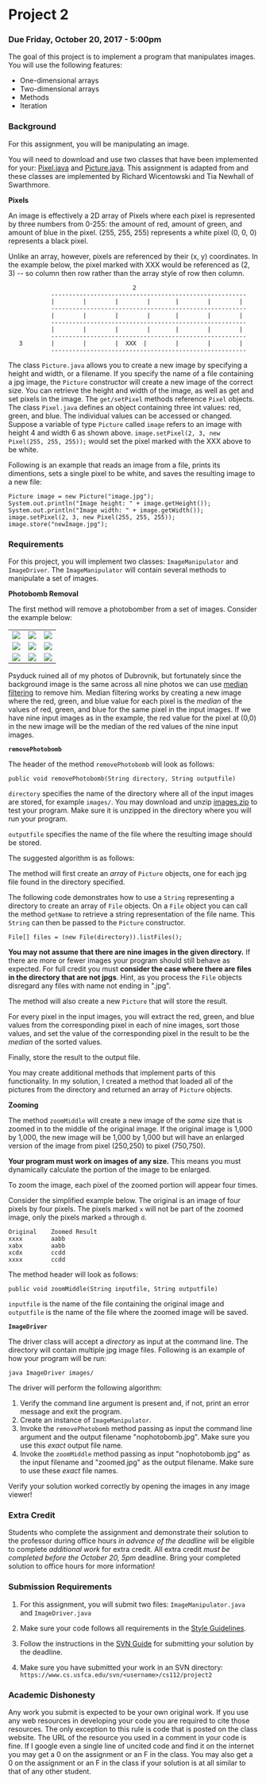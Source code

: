 Project 2
=========

### Due Friday, October 20, 2017 - 5:00pm

The goal of this project is to implement a program that manipulates images. You will use the following features:

- One-dimensional arrays
- Two-dimensional arrays
- Methods
- Iteration

### Background

For this assignment, you will be manipulating an image.

You will need to download and use two classes that have been implemented for your: [Pixel.java](https://raw.githubusercontent.com/CS112-F17/projects/master/resources/Pixel.java) and [Picture.java](https://raw.githubusercontent.com/CS112-F17/projects/master/resources/Picture.java). This assignment is adapted from and these classes are implemented by Richard Wicentowski and Tia Newhall of Swarthmore.

**Pixels**

An image is effectively a 2D array of Pixels where each pixel is represented by three numbers from 0-255: the amount of red, amount of green, and amount of blue in the pixel.  (255, 255, 255) represents a white pixel (0, 0, 0) represents a black pixel.

Unlike an array, however, pixels are referenced by their (x, y) coordinates.  In the example below, the pixel marked with XXX would be referenced as (2, 3) -- so column then row rather than the array style of row then column.

```
                                   2 
            -------------------------------------------------------
            |        |        |        |       |        |        |
            -------------------------------------------------------
            |        |        |        |       |        |        |
            -------------------------------------------------------
            |        |        |        |       |        |        |
            -------------------------------------------------------
   3        |        |        |  XXX  |        |        |        |
            -------------------------------------------------------
```

The class `Picture.java` allows you to create a new image by specifying a height and width, or a filename.  If you specify the name of a file containing a jpg image, the `Picture` constructor will create a new image of the correct size.  You can retrieve the height and width of the image, as well as get and set pixels in the image.  The `get/setPixel` methods reference `Pixel` objects.  The class `Pixel.java` defines an object containing three int values: red, green, and blue.  The individual values can be accessed or changed.  Suppose a variable of type `Picture` called `image` refers to an image with height 4 and width 6 as shown above.  `image.setPixel(2, 3, new Pixel(255, 255, 255));` would set the pixel marked with the XXX above to be white.

Following is an  example that reads an image from a file, prints its dimentions, sets a single pixel to be white, and saves the resulting image to a new file:

```
Picture image = new Picture("image.jpg");
System.out.println("Image height: " + image.getHeight());
System.out.println("Image width: " + image.getWidth());
image.setPixel(2, 3, new Pixel(255, 255, 255));
image.store("newImage.jpg");
```                       

### Requirements

For this project, you will implement two classes: `ImageManipulator` and `ImageDriver`. The `ImageManipulator` will contain several methods to manipulate a set of images. 

**Photobomb Removal**

The first method will remove a photobomber from a set of images. Consider the example below:

<table>
	<tr>
		<td><img src="resources/IMG1.jpg"/></td>
		<td><img src="resources/IMG2.jpg"/></td>
		<td><img src="resources/IMG3.jpg"/></td>
	</tr>
	<tr>
		<td><img src="resources/IMG4.jpg"/></td>
		<td><img src="resources/IMG5.jpg"/></td>
		<td><img src="resources/IMG6.jpg"/></td>
	</tr>
	<tr>
		<td><img src="resources/IMG7.jpg"/></td>
		<td><img src="resources/IMG8.jpg"/></td>
		<td><img src="resources/IMG9.jpg"/></td>
	</tr>
	
</table>

Psyduck ruined all of my photos of Dubrovnik, but fortunately since the background image is the same across all nine photos we can use [median filtering](https://en.wikipedia.org/wiki/Median_filter) to remove him. Median filtering works by creating a new image where the red, green, and blue value for each pixel is the *median* of the values of red, green, and blue for the same pixel in the input images. If we have nine input images as in the example, the red value for the pixel at (0,0) in the new image will be the median of the red values of the nine input images.

**`removePhotobomb`**

The header of the method `removePhotobomb` will look as follows:

`public void removePhotobomb(String directory, String outputfile)`

`directory` specifies the name of the directory where all of the input images are stored, for example `images/`. You may download and unzip [images.zip](resources/images.zip) to test your program. Make sure it is unzipped in the directory where you will run your program.

`outputfile` specifies the name of the file where the resulting image should be stored.

The suggested algorithm is as follows:

The method will first create an *array* of `Picture` objects, one for each jpg file found in the directory specified. 

The following code demonstrates how to use a `String` representing a directory to create an array of `File` objects. On a `File` object you can call the method `getName` to retrieve a string representation of the file name. This `String` can then be passed to the `Picture` constructor.

```
File[] files = (new File(directory)).listFiles();
```

**You may not assume that there are nine images in the given directory.** If there are more or fewer images your program should still behave as expected. For full credit you must **consider the case where there are files in the directory that are not jpgs**. Hint, as you process the `File` objects disregard any files with name not ending in ".jpg".

The method will also create a new `Picture` that will store the result.

For every pixel in the input images, you will extract the red, green, and blue values from the corresponding pixel in each of nine images, sort those values, and set the value of the corresponding pixel in the result to be the *median* of the sorted values.

Finally, store the result to the output file.

You may create additional methods that implement parts of this functionality. In my solution, I created a method that loaded all of the pictures from the directory and returned an array of `Picture` objects.

**Zooming**

The method `zoomMiddle` will create a new image of the *same* size that is zoomed in to the middle of the original image. If the original image is 1,000 by 1,000, the new image will be 1,000 by 1,000 but will have an enlarged version of the image from pixel (250,250) to pixel (750,750).

**Your program must work on images of any size.** This means you must dynamically calculate the portion of the image to be enlarged.

To zoom the image, each pixel of the zoomed portion will appear four times.

Consider the simplified example below. The original is an image of four pixels by four pixels. The pixels marked `x` will not be part of the zoomed image, only the pixels marked `a` through `d`.

```
Original	Zoomed Result
xxxx		aabb	
xabx		aabb
xcdx		ccdd
xxxx		ccdd
```

The method header will look as follows:

`public void zoomMiddle(String inputfile, String outputfile)`

`inputfile` is the name of the file containing the original image and `outputfile` is the name of the file where the zoomed image will be saved.

**`ImageDriver`**

The driver class will accept a *directory* as input at the command line. The directory will contain multiple jpg image files. Following is an example of how your program will be run:

```
java ImageDriver images/
```

The driver will perform the following algorithm:

1. Verify the command line argument is present and, if not, print an error message and exit the program.
2. Create an instance of `ImageManipulator`.
3. Invoke the `removePhotobomb` method passing as input the command line argument and the output filename "nophotobomb.jpg". Make sure you use this *exact* output file name.
3. Invoke the `zoomMiddle` method passing as input "nophotobomb.jpg" as the input filename and "zoomed.jpg" as the output filename. Make sure to use these *exact* file names.

Verify your solution worked correctly by opening the images in any image viewer!

### Extra Credit

Students who complete the assignment and demonstrate their solution to the professor during office hours *in advance of the deadline* will be eligible to complete *additional work* for extra credit. All extra credit *must be completed before the October 20, 5pm* deadline. Bring your completed solution to office hours for more information!

### Submission Requirements

1. For this assignment, you will submit two files: `ImageManipulator.java` and `ImageDriver.java`

2. Make sure your code follows all requirements in the [Style Guidelines](https://github.com/CS112-F17/notes/blob/master/style.md).

3. Follow the instructions in the [SVN Guide](https://github.com/CS112-F17/notes/blob/master/svn_guide.md) for submitting your solution by the deadline.

4. Make sure you have submitted your work in an SVN directory: `https://www.cs.usfca.edu/svn/<username>/cs112/project2`

### Academic Dishonesty

Any work you submit is expected to be your own original work. If you use any web resources in developing your code you are required to cite those resources. The only exception to this rule is code that is posted on the class website. The URL of the resource you used in a comment in your code is fine. If I google even a single line of uncited code and find it on the internet you may get a 0 on the assignment or an F in the class. You may also get a 0 on the assignment or an F in the class if your solution is at all similar to that of any other student.

